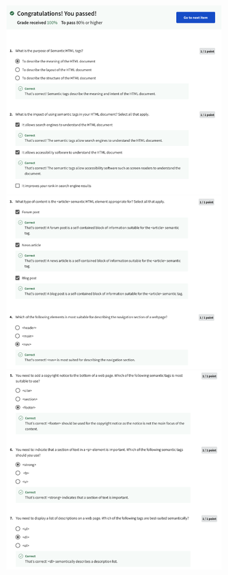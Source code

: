 ![Alt text](Screenshot%202566-04-13%20at%2013.49.09.png) ![Alt text](Screenshot%202566-04-13%20at%2013.49.16.png) ![Alt text](Screenshot%202566-04-13%20at%2013.49.27.png)